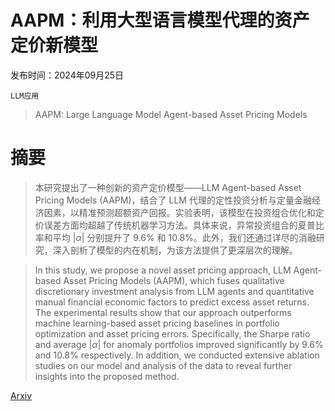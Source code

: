 # AAPM：利用大型语言模型代理的资产定价新模型

发布时间：2024年09月25日

`LLM应用`

> AAPM: Large Language Model Agent-based Asset Pricing Models

# 摘要

> 本研究提出了一种创新的资产定价模型——LLM Agent-based Asset Pricing Models (AAPM)，结合了 LLM 代理的定性投资分析与定量金融经济因素，以精准预测超额资产回报。实验表明，该模型在投资组合优化和定价误差方面均超越了传统机器学习方法。具体来说，异常投资组合的夏普比率和平均 $|α|$ 分别提升了 9.6% 和 10.8%。此外，我们还通过详尽的消融研究，深入剖析了模型的内在机制，为该方法提供了更深层次的理解。

> In this study, we propose a novel asset pricing approach, LLM Agent-based Asset Pricing Models (AAPM), which fuses qualitative discretionary investment analysis from LLM agents and quantitative manual financial economic factors to predict excess asset returns. The experimental results show that our approach outperforms machine learning-based asset pricing baselines in portfolio optimization and asset pricing errors. Specifically, the Sharpe ratio and average $|α|$ for anomaly portfolios improved significantly by 9.6\% and 10.8\% respectively. In addition, we conducted extensive ablation studies on our model and analysis of the data to reveal further insights into the proposed method.

[Arxiv](https://arxiv.org/abs/2409.17266)